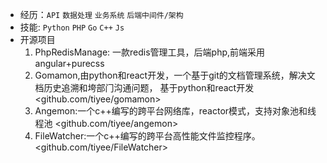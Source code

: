 * 经历：`API`  `数据处理` `业务系统` `后端中间件/架构`
* 技能: `Python` `PHP` `Go` `C++` `Js`
* 开源项目   
    1. PhpRedisManage: 一款redis管理工具，后端php,前端采用angular+purecss 
    2. Gomamon,由python和react开发，一个基于git的文档管理系统，解决文档历史追溯和垮部⻔沟通问题， 基于python和react开发 <github.com/tiyee/gomamon> 
    3. Angemon:一个c++编写的跨平台网络库，reactor模式，支持对象池和线程池 <github.com/tiyee/angemon>
    4. FileWatcher:一个c++编写的跨平台高性能文件监控程序。 <github.com/tiyee/FileWatcher>
